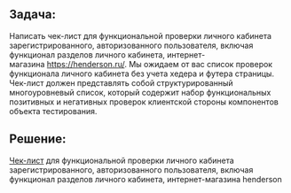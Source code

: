 ## Задача:  
Написать чек-лист для функциональной проверки личного кабинета зарегистрированного, авторизованного пользователя, включая функционал разделов личного кабинета, интернет-магазина https://henderson.ru/. Мы ожидаем от вас список проверок функционала личного кабинета без учета хедера и футера страницы. Чек-лист должен представлять собой структурированный многоуровневый список, который содержит набор функциональных позитивных и негативных проверок клиентской стороны компонентов объекта тестирования.   

## Решение:  

[Чек-лист](https://disk.yandex.ru/i/la2xvV3vnQ59-Q)  для функциональной проверки личного кабинета зарегистрированного, авторизованного пользователя, включая функционал разделов личного кабинета, интернет-магазина henderson
